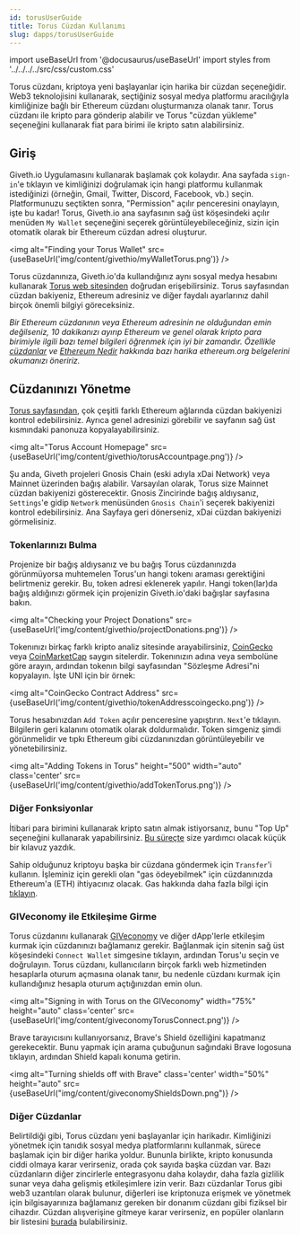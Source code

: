 ```yaml
---
id: torusUserGuide
title: Torus Cüzdan Kullanımı
slug: dapps/torusUserGuide
---
```

import useBaseUrl from '@docusaurus/useBaseUrl'
import styles from '../../../../src/css/custom.css'

Torus cüzdanı, kriptoya yeni başlayanlar için harika bir cüzdan seçeneğidir. Web3 teknolojisini kullanarak, seçtiğiniz sosyal medya platformu aracılığıyla kimliğinize bağlı bir Ethereum cüzdanı oluşturmanıza olanak tanır. Torus cüzdanı ile kripto para gönderip alabilir ve Torus "cüzdan yükleme" seçeneğini kullanarak fiat para birimi ile kripto satın alabilirsiniz.

## Giriş

Giveth.io Uygulamasını kullanarak başlamak çok kolaydır. Ana sayfada `sign-in`'e tıklayın ve kimliğinizi doğrulamak için hangi platformu kullanmak istediğinizi (örneğin, Gmail, Twitter, Discord, Facebook, vb.) seçin. Platformunuzu seçtikten sonra, "Permission" açılır penceresini onaylayın, işte bu kadar! Torus, Giveth.io ana sayfasının sağ üst köşesindeki açılır menüden `My Wallet` seçeneğini seçerek görüntüleyebileceğiniz, sizin için otomatik olarak bir Ethereum cüzdan adresi oluşturur.

<img alt="Finding your Torus Wallet" src={useBaseUrl('img/content/givethio/myWalletTorus.png')} />

Torus cüzdanınıza, Giveth.io'da kullandığınız aynı sosyal medya hesabını kullanarak [Torus web sitesinden](https://app.tor.us/) doğrudan erişebilirsiniz. Torus sayfasından cüzdan bakiyeniz, Ethereum adresiniz ve diğer faydalı ayarlarınız dahil birçok önemli bilgiyi göreceksiniz.

*Bir Ethereum cüzdanının veya Ethereum adresinin ne olduğundan emin değilseniz, 10 dakikanızı ayırıp Ethereum ve genel olarak kripto para birimiyle ilgili bazı temel bilgileri öğrenmek için iyi bir zamandır. Özellikle [cüzdanlar](https://ethereum.org/en/wallets/) ve [Ethereum Nedir](https://ethereum.org/en/what-is-ethereum/) hakkında bazı harika ethereum.org belgelerini okumanızı öneririz.*

## Cüzdanınızı Yönetme
[Torus sayfasından](https://app.tor.us/), çok çeşitli farklı Ethereum ağlarında cüzdan bakiyenizi kontrol edebilirsiniz. Ayrıca genel adresinizi görebilir ve sayfanın sağ üst kısmındaki panonuza kopyalayabilirsiniz.

<img alt="Torus Account Homepage" src={useBaseUrl('img/content/givethio/torusAccountpage.png')} />

Şu anda, Giveth projeleri Gnosis Chain (eski adıyla xDai Network) veya Mainnet üzerinden bağış alabilir. Varsayılan olarak, Torus size Mainnet cüzdan bakiyenizi gösterecektir. Gnosis Zincirinde bağış aldıysanız, `Settings`'e gidip `Network` menüsünden `Gnosis Chain`'i seçerek bakiyenizi kontrol edebilirsiniz. Ana Sayfaya geri dönerseniz, xDai cüzdan bakiyenizi görmelisiniz.

### Tokenlarınızı Bulma
Projenize bir bağış aldıysanız ve bu bağış Torus cüzdanınızda görünmüyorsa muhtemelen Torus'un hangi tokenı araması gerektiğini belirtmeniz gerekir. Bu, token adresi eklenerek yapılır. Hangi token(lar)da bağış aldığınızı görmek için projenizin Giveth.io'daki bağışlar sayfasına bakın.

<img alt="Checking your Project Donations" src={useBaseUrl('img/content/givethio/projectDonations.png')} />

Tokenınızı birkaç farklı kripto analiz sitesinde arayabilirsiniz, [CoinGecko](https://www.coingecko.com/en) veya [CoinMarketCap](https://coinmarketcap.com/) saygın sitelerdir. Tokenınızın adına veya sembolüne göre arayın, ardından tokenın bilgi sayfasından "Sözleşme Adresi"ni kopyalayın. İşte UNI için bir örnek:

<img alt="CoinGecko Contract Address" src={useBaseUrl('img/content/givethio/tokenAddresscoingecko.png')} />

Torus hesabınızdan `Add Token` açılır penceresine yapıştırın. `Next`'e tıklayın. Bilgilerin geri kalanını otomatik olarak doldurmalıdır. Token simgeniz şimdi görünmelidir ve tıpkı Ethereum gibi cüzdanınızdan görüntüleyebilir ve yönetebilirsiniz.

<img alt="Adding Tokens in Torus" height="500"  width="auto" class='center' src={useBaseUrl('img/content/givethio/addTokenTorus.png')} />

### Diğer Fonksiyonlar
İtibari para birimini kullanarak kripto satın almak istiyorsanız, bunu "Top Up" seçeneğini kullanarak yapabilirsiniz. [Bu süreçte](/dapps/torusonramp) size yardımcı olacak küçük bir kılavuz yazdık.

Sahip olduğunuz kriptoyu başka bir cüzdana göndermek için `Transfer`'i kullanın. İşleminiz için gerekli olan "gas ödeyebilmek" için cüzdanınızda Ethereum'a (ETH) ihtiyacınız olacak. Gas hakkında daha fazla bilgi için [tıklayın](https://ethereum.org/en/developers/docs/gas/).

### GIVeconomy ile Etkileşime Girme

Torus cüzdanını kullanarak [GIVeconomy](https://giveth.io/) ve diğer dApp'lerle etkileşim kurmak için cüzdanınızı bağlamanız gerekir. Bağlanmak için sitenin sağ üst köşesindeki `Connect Wallet` simgesine tıklayın, ardından Torus'u seçin ve doğrulayın. Torus cüzdanı, kullanıcıların birçok farklı web hizmetinden hesaplarla oturum açmasına olanak tanır, bu nedenle cüzdanı kurmak için kullandığınız hesapla oturum açtığınızdan emin olun.

<img alt="Signing in with Torus on the GIVeconomy" width="75%" height="auto" class='center' src={useBaseUrl('img/content/giveconomyTorusConnect.png')} />

Brave tarayıcısını kullanıyorsanız, Brave's Shield özelliğini kapatmanız gerekecektir. Bunu yapmak için arama çubuğunun sağındaki Brave logosuna tıklayın, ardından Shield kapalı konuma getirin.

<img alt="Turning shields off with Brave" class='center'  width="50%" height="auto" src={useBaseUrl("img/content/giveconomyShieldsDown.png")} />

### Diğer Cüzdanlar
Belirtildiği gibi, Torus cüzdanı yeni başlayanlar için harikadır. Kimliğinizi yönetmek için tanıdık sosyal medya platformlarını kullanmak, sürece başlamak için bir diğer harika yoldur. Bununla birlikte, kripto konusunda ciddi olmaya karar verirseniz, orada çok sayıda başka cüzdan var. Bazı cüzdanların diğer zincirlerle entegrasyonu daha kolaydır, daha fazla gizlilik sunar veya daha gelişmiş etkileşimlere izin verir. Bazı cüzdanlar Torus gibi web3 uzantıları olarak bulunur, diğerleri ise kriptonuza erişmek ve yönetmek için bilgisayarınıza bağlamanız gereken bir donanım cüzdanı gibi fiziksel bir cihazdır. Cüzdan alışverişine gitmeye karar verirseniz, en popüler olanların bir listesini [burada](https://ethereum.org/en/wallets/find-wallet/) bulabilirsiniz.
